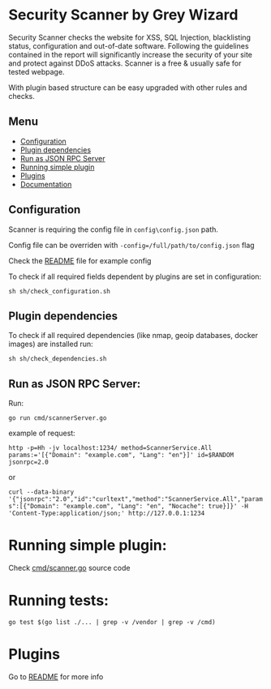 # Security Scanner by Grey Wizard

Security Scanner checks the website for XSS, SQL Injection, blacklisting status, configuration and out-of-date software. 
Following the guidelines contained in the report will significantly increase the security of your site and protect against DDoS attacks. 
Scanner is a free & usually safe for tested webpage. 


With plugin based structure can be easy upgraded with other rules and checks.  

## Menu

- [Configuration](#configuration)
- [Plugin dependencies](#plugin-dependencies)
- [Run as JSON RPC Server](#run-as-json-rpc-server)
- [Running simple plugin](#run-simple-plugin)
- [Plugins](#plugins)
- [Documentation](#documentation)


## Configuration

Scanner is requiring the config file in `config\config.json` path.

Config file can be overriden with `-config=/full/path/to/config.json` flag

Check the [README](config/README.md) file for example config


To check if all required fields dependent by plugins are set in configuration:

`sh sh/check_configuration.sh`

## Plugin dependencies

To check if all required dependencies (like nmap, geoip databases, docker images) are installed run:

`sh sh/check_dependencies.sh`

## Run as JSON RPC Server:

Run:

`go run cmd/scannerServer.go`

example of request:

`http -p=Hh -jv localhost:1234/ method=ScannerService.All params:='[{"Domain": "example.com", "Lang": "en"}]' id=$RANDOM jsonrpc=2.0`

or

`curl --data-binary '{"jsonrpc":"2.0","id":"curltext","method":"ScannerService.All","params":[{"Domain": "example.com", "Lang": "en", "Nocache": true}]}' -H 'Content-Type:application/json;' http://127.0.0.1:1234`

# Running simple plugin:

Check [cmd/scanner.go](cmd/scanner.go) source code


# Running tests:

`go test $(go list ./... | grep -v /vendor | grep -v /cmd)`

# Plugins
 
Go to [README](securityscanner/plugins/README.md) for more info


 